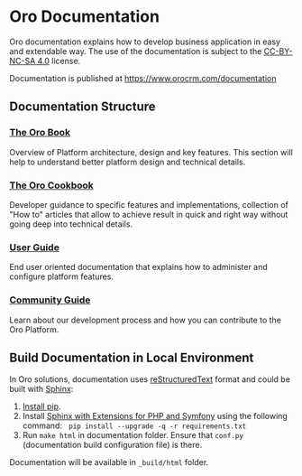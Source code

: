 # Oro Documentation

Oro documentation explains how to develop business application in easy and extendable way.
The use of the documentation is subject to the [CC-BY-NC-SA 4.0](./LICENSE) license.

Documentation is published at https://www.orocrm.com/documentation

## Documentation Structure

### [The Oro Book](https://www.orocrm.com/documentation/index/current/book)

Overview of Platform architecture, design and key features.
This section will help to understand better platform design and technical details.

### [The Oro Cookbook](https://www.orocrm.com/documentation/index/current/cookbook)

Developer guidance to specific features and implementations, collection of "How to" articles that allow
to achieve result in quick and right way without going deep into technical details.

### [User Guide](https://www.orocrm.com/documentation/index/current/user-guide)

End user oriented documentation that explains how to administer and configure platform features.

### [Community Guide](https://www.orocrm.com/documentation/index/current/community)

Learn about our development process and how you can contribute to the Oro Platform.

## Build Documentation in Local Environment

In Oro solutions, documentation uses [reStructuredText](http://docutils.sourceforge.net/rst.html) format and
could be built with [Sphinx](http://sphinx-doc.org/):

1. [Install pip](https://pip.pypa.io/en/stable/installing/).
2. Install [Sphinx with Extensions for PHP and Symfony](https://github.com/fabpot/sphinx-php) using the following command:
   `pip install --upgrade -q -r requirements.txt`
3. Run `make html` in documentation folder. Ensure that `conf.py` (documentation build configuration file) is there.

Documentation will be available in `_build/html` folder.
